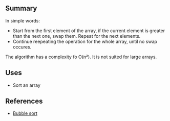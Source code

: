 
## Summary
In simple words: 
* Start from the first element of the array, if the current element is greater than the next one, swap them. Repeat for the next elements. 
* Continue reepeating the operation for the whole array, until no swap occures. 

The algorithm has a complexity fo O(n²). It is not suited for large arrays.

## Uses
* Sort an array 

## References

* [Bubble sort](https://en.wikipedia.org/wiki/Bubble_sort)

